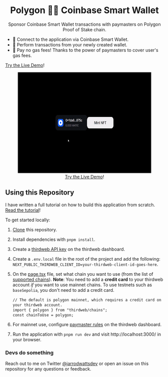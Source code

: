 <h1 align="center">
  Polygon 💜🤝 Coinbase Smart Wallet
</h1>

<p align="center">
  Sponsor Coinbase Smart Wallet transactions with paymasters on Polygon Proof of Stake chain. 
</p>

<p>
<ul>
    <li>🔗 Connect to the application via Coinbase Smart Wallet.</li>
    <li>💸 Perform transactions from your newly created wallet.</li>
    <li>🚫 Pay no gas fees! Thanks to the power of paymasters to cover user's gas fees.</li>
</ul>
</p>

<p>
<a href="https://polygon-coinbase-smart-wallet.vercel.app/" target="_blank">Try the Live Demo</a>!
</p>

<figure align="center">
  <img src="./public/demo.gif" height="320px" alt="Demo"/>
  <figcaption align="center">
    <a href="https://polygon-coinbase-smart-wallet.vercel.app/" target="_blank">Try the Live Demo</a>!
  </figcaption>
</figure>

## Using this Repository

I have written a full tutorial on how to build this application from scratch. [Read the tutorial](TODO)!

To get started locally:

1. [Clone](https://docs.github.com/en/repositories/creating-and-managing-repositories/cloning-a-repository) this repository.

2. Install dependencies with `pnpm install`.

3. Create a [thirdweb API key](https://docs.github.com/en/repositories/creating-and-managing-repositories/cloning-a-repository) on the thirdweb dashboard.

4. Create a `.env.local` file in the root of the project and add the following: `NEXT_PUBLIC_THIRDWEB_CLIENT_ID=your-thirdweb-client-id-goes-here`.

5. On the [page.tsx](./src/app/page.tsx) file, set what chain you want to use (from the list of [supported chains](https://www.smartwallet.dev/FAQ#what-networks-are-supported)). **Note**: You need to add a **credit card** to your thirdweb account _if_ you want to use mainnet chains. To use testnets such as `baseSepolia`, you don't need to add a credit card.

   ```tsx
   // The default is polygon mainnet, which requires a credit card on your thirdweb account.
   import { polygon } from "thirdweb/chains";
   const chainToUse = polygon;
   ```

6. For mainnet use, configure [paymaster rules](https://thirdweb.com/dashboard/connect/account-abstraction) on the thirdweb dashboard.

7. Run the application with `pnpm run dev` and visit http://localhost:3000/ in your browser.

### Devs do something

Reach out to me on Twitter [@jarrodwattsdev](https://twitter.com/jarrodwattsdev) or open an issue on this repository for any questions or feedback.
